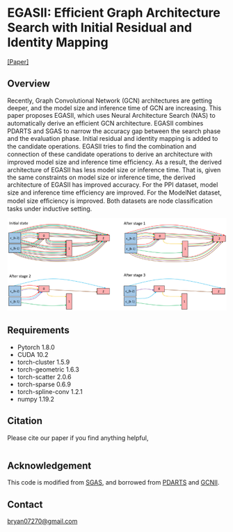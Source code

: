 # EGASII: Efficient Graph Architecture Search with Initial Residual and Identity Mapping

[[Paper]]()

## Overview
Recently, Graph Convolutional Network (GCN) architectures are getting deeper, and the model size and inference time of GCN are increasing. This paper proposes EGASII, which uses Neural Architecture Search (NAS) to automatically derive an efﬁcient GCN architecture. EGASII combines PDARTS and SGAS to narrow the accuracy gap between the search phase and the evaluation phase. Initial residual and identity mapping is added to the candidate operations. EGASII tries to ﬁnd the combination and connection of these candidate operations to derive an architecture with improved model size and inference time efﬁciency. As a result, the derived architecture of EGASII has less model size or inference time. That is, given the same constraints on model size or inference time, the derived architecture of EGASII has improved accuracy. For the PPI dataset, model size and inference time efﬁciency are improved. For the ModelNet dataset, model size efﬁciency is improved. Both datasets are node classification tasks under inductive setting.

<p align="center">
  <img src='./pic/overview.png' width=900>
</p>

## Requirements
* Pytorch 1.8.0
* CUDA 10.2
* torch-cluster 1.5.9
* torch-geometric 1.6.3
* torch-scatter 2.0.6
* torch-sparse 0.6.9
* torch-spline-conv 1.2.1
* numpy 1.19.2

## Citation
Please cite our paper if you find anything helpful,
```

```

## Acknowledgement
This code is modified from [SGAS](https://github.com/lightaime/sgas), and borrowed from [PDARTS](https://github.com/chenxin061/pdarts) and [GCNII](https://github.com/chennnM/GCNII).

## Contact
bryan07270@gmail.com
